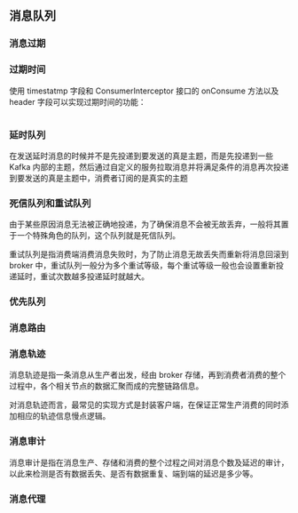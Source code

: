## 消息队列

### 消息过期

### 过期时间
使用 timestatmp 字段和 ConsumerInterceptor 接口的 onConsume 方法以及 header 字段可以实现过期时间的功能：
```java

```
### 延时队列
在发送延时消息的时候并不是先投递到要发送的真是主题，而是先投递到一些 Kafka 内部的主题，然后通过自定义的服务拉取消息并将满足条件的消息再次投递到要发送的真是主题中，消费者订阅的是真实的主题
### 死信队列和重试队列
由于某些原因消息无法被正确地投递，为了确保消息不会被无故丢弃，一般将其置于一个特殊角色的队列，这个队列就是死信队列。

重试队列是指消费端消费消息失败时，为了防止消息无故丢失而重新将消息回滚到 broker 中，重试队列一般分为多个重试等级，每个重试等级一般也会设置重新投递延时，重试次数越多投递延时就越大。
### 优先队列
### 消息路由

### 消息轨迹
消息轨迹是指一条消息从生产者出发，经由 broker 存储，再到消费者消费的整个过程中，各个相关节点的数据汇聚而成的完整链路信息。

对消息轨迹而言，最常见的实现方式是封装客户端，在保证正常生产消费的同时添加相应的轨迹信息慢点逻辑。
### 消息审计
消息审计是指在消息生产、存储和消费的整个过程之间对消息个数及延迟的审计，以此来检测是否有数据丢失、是否有数据重复、端到端的延迟是多少等。

### 消息代理